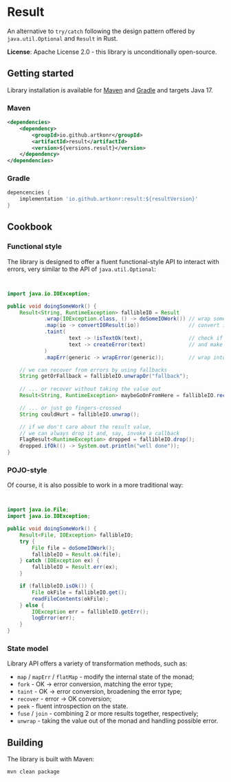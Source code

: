 # Result

An alternative to `try/catch` following the design pattern offered by `java.util.Optional` and `Result` in Rust.

**License**: Apache License 2.0 - this library is unconditionally open-source.

## Getting started

Library installation is available for [Maven](#maven) and [Gradle](#gradle) and targets Java 17.

### Maven

```xml
<dependencies>
    <dependency>
        <groupId>io.github.artkonr</groupId>
        <artifactId>result</artifactId>
        <version>${versions.result}</version>
    </dependency>
</dependencies>
```

### Gradle

```groovy
depencencies {
    implementation 'io.github.artkonr:result:${resultVersion}'
}
```

## Cookbook

### Functional style

The library is designed to offer a fluent functional-style API to interact with errors, very similar to the API of `java.util.Optional`:

```java


import java.io.IOException;

public void doingSomeWork() {
    Result<String, RuntimeException> fallibleIO = Result
            .wrap(IOException.class, () -> doSomeIOWork()) // wrap some IO operation
            .map(io -> convertIOResult(io))                // convert item
            .taint(
                    text -> !isTextOk(text),               // check if the value is what we expect
                    text -> createError(text)              // and make and error if it is not
            )
            .mapErr(generic -> wrapError(generic));        // wrap into a domain-specific error

    // we can recover from errors by using fallbacks
    String getOrFallback = fallibleIO.unwrapOr("fallback");
    
    // ... or recover without taking the value out 
    Result<String, RuntimeException> maybeGoOnFromHere = fallibleIO.recover(err -> err.getMessage());

    // ... or just go fingers-crossed
    String couldHurt = fallibleIO.unwrap();

    // if we don't care about the result value,
    // we can always drop it and, say, invoke a callback
    FlagResult<RuntimeException> dropped = fallibleIO.drop();
    dropped.ifOk(() -> System.out.println("well done"));
}
```

### POJO-style

Of course, it is also possible to work in a more traditional way:

```java


import java.io.File;
import java.io.IOException;

public void doingSomeWork() {
    Result<File, IOException> fallibleIO;
    try {
        File file = doSomeIOWork();
        fallibleIO = Result.ok(file);
    } catch (IOException ex) {
        fallibleIO = Result.err(ex);
    }

    if (fallibleIO.isOk()) {
        File okFile = fallibleIO.get();
        readFileContents(okFile);
    } else {
        IOException err = fallibleIO.getErr();
        logError(err);
    }
}

```

### State model

Library API offers a variety of transformation methods, such as:

* `map` / `mapErr` / `flatMap` - modify the internal state of the monad;
* `fork` - OK -> error conversion, matching the error type;
* `taint` - OK -> error conversion, broadening the error type;
* `recover` - error -> OK conversion;
* `peek` - fluent introspection on the state.
* `fuse` / `join` - combining 2 or more results together, respectively;
* `unwrap` - taking the value out of the monad and handling possible error.

## Building

The library is built with Maven:

```shell
mvn clean package
```
